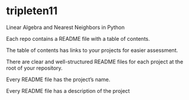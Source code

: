 # tripleten11
Linear Algebra and Nearest Neighbors in Python

Each repo contains a README file with a table of contents.

The table of contents has links to your projects for easier assessment.

There are clear and well-structured README files for each project at the root of your repository.

Every README file has the project’s name.

Every README file has a description of the project
